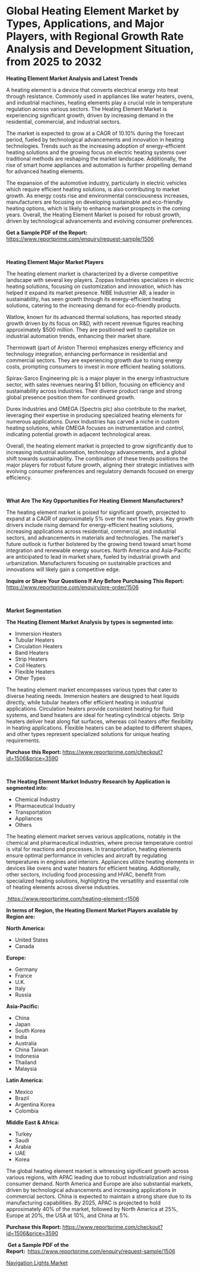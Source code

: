 <p><h1>Global Heating Element Market by Types, Applications, and Major Players, with Regional Growth Rate Analysis and Development Situation, from 2025 to 2032</h1></p><p><strong>Heating Element Market Analysis and Latest Trends</strong></p>
<p><p>A heating element is a device that converts electrical energy into heat through resistance. Commonly used in appliances like water heaters, ovens, and industrial machines, heating elements play a crucial role in temperature regulation across various sectors. The Heating Element Market is experiencing significant growth, driven by increasing demand in the residential, commercial, and industrial sectors. </p><p>The market is expected to grow at a CAGR of 10.10% during the forecast period, fueled by technological advancements and innovation in heating technologies. Trends such as the increasing adoption of energy-efficient heating solutions and the growing focus on electric heating systems over traditional methods are reshaping the market landscape. Additionally, the rise of smart home appliances and automation is further propelling demand for advanced heating elements. </p><p>The expansion of the automotive industry, particularly in electric vehicles which require efficient heating solutions, is also contributing to market growth. As energy costs rise and environmental consciousness increases, manufacturers are focusing on developing sustainable and eco-friendly heating options, which is likely to enhance market prospects in the coming years. Overall, the Heating Element Market is poised for robust growth, driven by technological advancements and evolving consumer preferences.</p></p>
<p><strong>Get a Sample PDF of the Report:&nbsp;</strong> <a href="https://www.reportprime.com/enquiry/request-sample/1506?utm_campaign=2449&utm_medium=2&utm_source=Github&utm_content=ia&utm_term=18032025&utm_id=heating-element">https://www.reportprime.com/enquiry/request-sample/1506</a></p>
<p>&nbsp;</p>
<p><strong>Heating Element Major Market Players</strong></p>
<p><p>The heating element market is characterized by a diverse competitive landscape with several key players. Zoppas Industries specializes in electric heating solutions, focusing on customization and innovation, which has helped it expand its market presence. NIBE Industrier AB, a leader in sustainability, has seen growth through its energy-efficient heating solutions, catering to the increasing demand for eco-friendly products.</p><p>Watlow, known for its advanced thermal solutions, has reported steady growth driven by its focus on R&D, with recent revenue figures reaching approximately $500 million. They are positioned well to capitalize on industrial automation trends, enhancing their market share.</p><p>Thermowatt (part of Ariston Thermo) emphasizes energy efficiency and technology integration, enhancing performance in residential and commercial sectors. They are experiencing growth due to rising energy costs, prompting consumers to invest in more efficient heating solutions.</p><p>Spirax-Sarco Engineering plc is a major player in the energy infrastructure sector, with sales revenues nearing $1 billion, focusing on efficiency and sustainability across industries. Their diverse product range and strong global presence position them for continued growth.</p><p>Durex Industries and OMEGA (Spectris plc) also contribute to the market, leveraging their expertise in producing specialized heating elements for numerous applications. Durex Industries has carved a niche in custom heating solutions, while OMEGA focuses on instrumentation and control, indicating potential growth in adjacent technological areas.</p><p>Overall, the heating element market is projected to grow significantly due to increasing industrial automation, technology advancements, and a global shift towards sustainability. The combination of these trends positions the major players for robust future growth, aligning their strategic initiatives with evolving consumer preferences and regulatory demands focused on energy efficiency.</p></p>
<p>&nbsp;</p>
<p><strong>What Are The Key Opportunities For Heating Element Manufacturers?</strong></p>
<p><p>The heating element market is poised for significant growth, projected to expand at a CAGR of approximately 5% over the next five years. Key growth drivers include rising demand for energy-efficient heating solutions, increasing applications across residential, commercial, and industrial sectors, and advancements in materials and technologies. The market's future outlook is further bolstered by the growing trend toward smart home integration and renewable energy sources. North America and Asia-Pacific are anticipated to lead in market share, fueled by industrial growth and urbanization. Manufacturers focusing on sustainable practices and innovations will likely gain a competitive edge.</p></p>
<p><strong>Inquire or Share Your Questions If Any Before Purchasing This Report:</strong> <a href="https://www.reportprime.com/enquiry/pre-order/1506?utm_campaign=2449&utm_medium=2&utm_source=Github&utm_content=ia&utm_term=18032025&utm_id=heating-element">https://www.reportprime.com/enquiry/pre-order/1506</a></p>
<p>&nbsp;</p>
<p><strong>Market Segmentation</strong></p>
<p><strong>The Heating Element Market Analysis by types is segmented into:</strong></p>
<p><ul><li>Immersion Heaters</li><li>Tubular Heaters</li><li>Circulation Heaters</li><li>Band Heaters</li><li>Strip Heaters</li><li>Coil Heaters</li><li>Flexible Heaters</li><li>Other Types</li></ul></p>
<p><p>The heating element market encompasses various types that cater to diverse heating needs. Immersion heaters are designed to heat liquids directly, while tubular heaters offer efficient heating in industrial applications. Circulation heaters provide consistent heating for fluid systems, and band heaters are ideal for heating cylindrical objects. Strip heaters deliver heat along flat surfaces, whereas coil heaters offer flexibility in heating applications. Flexible heaters can be adapted to different shapes, and other types represent specialized solutions for unique heating requirements.</p></p>
<p><strong>Purchase this Report:&nbsp;</strong><a href="https://www.reportprime.com/checkout?id=1506&price=3590&utm_campaign=2449&utm_medium=2&utm_source=Github&utm_content=ia&utm_term=18032025&utm_id=heating-element">https://www.reportprime.com/checkout?id=1506&price=3590</a></p>
<p>&nbsp;</p>
<p><strong>The Heating Element Market Industry Research by Application is segmented into:</strong></p>
<p><ul><li>Chemical Industry</li><li>Pharmaceutical Industry</li><li>Transportation</li><li>Appliances</li><li>Others</li></ul></p>
<p><p>The heating element market serves various applications, notably in the chemical and pharmaceutical industries, where precise temperature control is vital for reactions and processes. In transportation, heating elements ensure optimal performance in vehicles and aircraft by regulating temperatures in engines and interiors. Appliances utilize heating elements in devices like ovens and water heaters for efficient heating. Additionally, other sectors, including food processing and HVAC, benefit from specialized heating solutions, highlighting the versatility and essential role of heating elements across diverse industries.</p></p>
<p><a href="https://www.reportprime.com/heating-element-r1506?utm_campaign=2449&utm_medium=2&utm_source=Github&utm_content=ia&utm_term=18032025&utm_id=heating-element">&nbsp;https://www.reportprime.com/heating-element-r1506</a></p>
<p><strong>In terms of Region, the Heating Element Market Players available by Region are:</strong></p>
<p>
    <p> <strong> North America: </strong>
        <ul>
            <li>United States</li>
            <li>Canada</li>
        </ul>
        </p> 
    <p> <strong> Europe: </strong>
        <ul>
            <li>Germany</li>
            <li>France</li>
            <li>U.K.</li>
            <li>Italy</li>
            <li>Russia</li>
        </ul>
        </p> 
    <p> <strong> Asia-Pacific: </strong>
        <ul>
            <li>China</li>
            <li>Japan</li>
            <li>South Korea</li>
            <li>India</li>
            <li>Australia</li>
            <li>China Taiwan</li>
            <li>Indonesia</li>
            <li>Thailand</li>
            <li>Malaysia</li>
        </ul>
        </p> 
    <p> <strong> Latin America: </strong>
        <ul>
            <li>Mexico</li>
            <li>Brazil</li>
            <li>Argentina Korea</li>
            <li>Colombia</li>
        </ul>
        </p> 
    <p> <strong> Middle East & Africa: </strong>
        <ul>
            <li>Turkey</li>
            <li>Saudi</li>
            <li>Arabia</li>
            <li>UAE</li>
            <li>Korea</li>
        </ul>
    </p>
    </p>
<p><p>The global heating element market is witnessing significant growth across various regions, with APAC leading due to robust industrialization and rising consumer demand. North America and Europe are also substantial markets, driven by technological advancements and increasing applications in commercial sectors. China is expected to maintain a strong share due to its manufacturing capabilities. By 2025, APAC is projected to hold approximately 40% of the market, followed by North America at 25%, Europe at 20%, the USA at 10%, and China at 5%.</p></p>
<p><strong>Purchase this Report: </strong><a href="https://www.reportprime.com/checkout?id=1506&price=3590&utm_campaign=2449&utm_medium=2&utm_source=Github&utm_content=ia&utm_term=18032025&utm_id=heating-element">https://www.reportprime.com/checkout?id=1506&price=3590</a></p>
<p>&nbsp;<strong>Get a Sample PDF of the Report:&nbsp;&nbsp;</strong><a href="https://www.reportprime.com/enquiry/request-sample/1506?utm_campaign=2449&utm_medium=2&utm_source=Github&utm_content=ia&utm_term=18032025&utm_id=heating-element">https://www.reportprime.com/enquiry/request-sample/1506</a></p>
<p><strong></strong></p>
<p><p><a href="https://github.com/totrisammir/Market-Research-Report-List-1/blob/main/navigation-lights-market.md?utm_campaign=2449&utm_medium=2&utm_source=Github&utm_content=ia&utm_term=18032025&utm_id=heating-element">Navigation Lights Market</a></p></p>